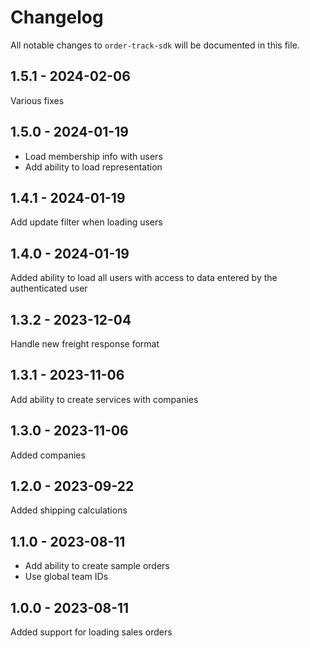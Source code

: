# Changelog

All notable changes to `order-track-sdk` will be documented in this file.

## 1.5.1 - 2024-02-06

Various fixes

## 1.5.0 - 2024-01-19

- Load membership info with users
- Add ability to load representation

## 1.4.1 - 2024-01-19

Add update filter when loading users

## 1.4.0 - 2024-01-19

Added ability to load all users with access to data entered by the authenticated user

## 1.3.2 - 2023-12-04

Handle new freight response format

## 1.3.1 - 2023-11-06

Add ability to create services with companies

## 1.3.0 - 2023-11-06

Added companies

## 1.2.0 - 2023-09-22

Added shipping calculations

## 1.1.0 - 2023-08-11

- Add ability to create sample orders
- Use global team IDs

## 1.0.0 - 2023-08-11

Added support for loading sales orders
